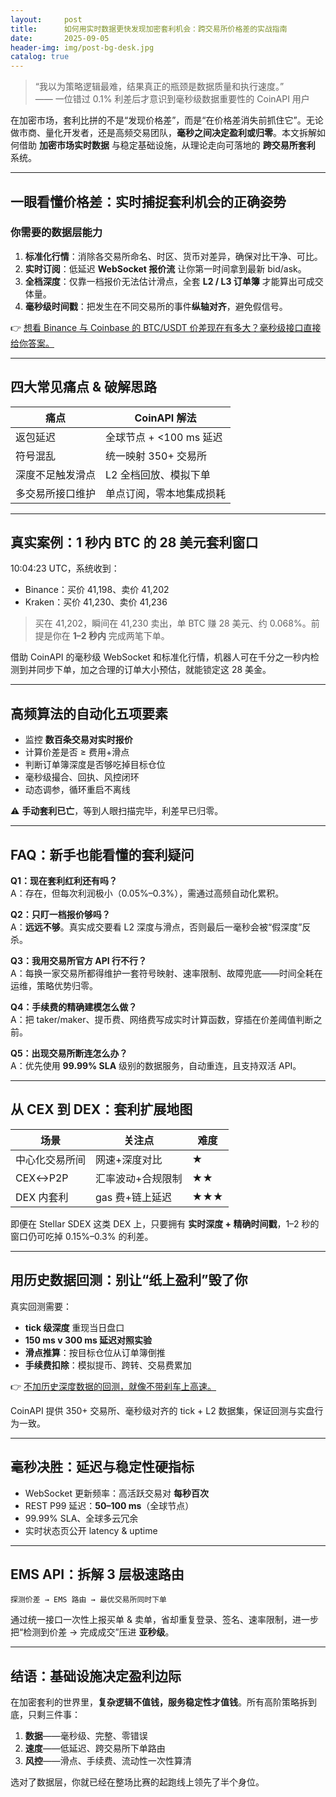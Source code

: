 ```yaml
---
layout:     post
title:      如何用实时数据更快发现加密套利机会：跨交易所价格差的实战指南
date:       2025-09-05
header-img: img/post-bg-desk.jpg
catalog: true
---
```


> “我以为策略逻辑最难，结果真正的瓶颈是数据质量和执行速度。”  
> —— 一位错过 0.1% 利差后才意识到毫秒级数据重要性的 CoinAPI 用户

在加密市场，套利比拼的不是“发现价格差”，而是“在价格差消失前抓住它”。无论做市商、量化开发者，还是高频交易团队，**毫秒之间决定盈利或归零**。本文拆解如何借助 **加密市场实时数据** 与稳定基础设施，从理论走向可落地的 **跨交易所套利** 系统。

---

## 一眼看懂价格差：实时捕捉套利机会的正确姿势

### 你需要的数据层能力

1. **标准化行情**：消除各交易所命名、时区、货币对差异，确保对比干净、可比。  
2. **实时订阅**：低延迟 **WebSocket 报价流** 让你第一时间拿到最新 bid/ask。  
3. **全档深度**：仅靠一档报价无法估计滑点，全套 **L2 / L3 订单簿** 才能算出可成交体量。  
4. **毫秒级时间戳**：把发生在不同交易所的事件**纵轴对齐**，避免假信号。  

👉 [想看 Binance 与 Coinbase 的 BTC/USDT 价差现在有多大？毫秒级接口直接给你答案。](https://okxdog.com/)

---

## 四大常见痛点 & 破解思路

| 痛点                | CoinAPI 解法                        |
|---------------------|--------------------------------------|
| 返包延迟            | 全球节点 + <100 ms 延迟            |
| 符号混乱            | 统一映射 350+ 交易所               |
| 深度不足触发滑点    | L2 全档回放、模拟下单              |
| 多交易所接口维护    | 单点订阅，零本地集成损耗           |

---

## 真实案例：1 秒内 BTC 的 28 美元套利窗口

10:04:23 UTC，系统收到：

- Binance：买价 41,198、卖价 41,202  
- Kraken：买价 41,230、卖价 41,236  

> 买在 41,202，瞬间在 41,230 卖出，单 BTC 赚 28 美元、约 0.068%。前提是你在 **1–2 秒内** 完成两笔下单。  

借助 CoinAPI 的毫秒级 WebSocket 和标准化行情，机器人可在千分之一秒内检测到并同步下单，加之合理的订单大小预估，就能锁定这 28 美金。

---

## 高频算法的自动化五项要素

- 监控 **数百条交易对实时报价**  
- 计算价差是否 ≥ 费用+滑点  
- 判断订单簿深度是否够吃掉目标仓位  
- 毫秒级撮合、回执、风控闭环  
- 动态调参，循环重启不离线  

⚠️ **手动套利已亡**，等到人眼扫描完毕，利差早已归零。

---

## FAQ：新手也能看懂的套利疑问

**Q1：现在套利红利还有吗？**  
A：存在，但每次利润极小（0.05%–0.3%），需通过高频自动化累积。

**Q2：只盯一档报价够吗？**  
A：**远远不够**。真实成交要看 L2 深度与滑点，否则最后一毫秒会被“假深度”反杀。

**Q3：我用交易所官方 API 行不行？**  
A：每换一家交易所都得维护一套符号映射、速率限制、故障兜底——时间全耗在运维，策略优势归零。

**Q4：手续费的精确建模怎么做？**  
A：把 taker/maker、提币费、网络费写成实时计算函数，穿插在价差阈值判断之前。

**Q5：出现交易所断连怎么办？**  
A：优先使用 **99.99% SLA** 级别的数据服务，自动重连，且支持双活 API。

---

## 从 CEX 到 DEX：套利扩展地图

| 场景 | 关注点               | 难度 |
|------|----------------------|------|
| 中心化交易所间 | 网速+深度对比        | ★    |
| CEX↔P2P       | 汇率波动+合规限制    | ★★  |
| DEX 内套利    | gas 费+链上延迟      | ★★★ |

即便在 Stellar SDEX 这类 DEX 上，只要拥有 **实时深度 + 精确时间戳**，1–2 秒的窗口仍可吃掉 0.15%–0.3% 的利差。

---

## 用历史数据回测：别让“纸上盈利”毁了你

真实回测需要：

- **tick 级深度** 重现当日盘口  
- **150 ms v 300 ms 延迟对照实验**  
- **滑点推算**：按目标仓位从订单簿倒推  
- **手续费扣除**：模拟提币、跨转、交易费累加  

👉 [不加历史深度数据的回测，就像不带刹车上高速。](https://okxdog.com/)

CoinAPI 提供 350+ 交易所、毫秒级对齐的 tick + L2 数据集，保证回测与实盘行为一致。

---

## 毫秒决胜：延迟与稳定性硬指标

- WebSocket 更新频率：高活跃交易对 **每秒百次**  
- REST P99 延迟：**50–100 ms**（全球节点）  
- 99.99% SLA、全球多云冗余  
- 实时状态页公开 latency & uptime  

---

## EMS API：拆解 3 层极速路由

```
探测价差 → EMS 路由 → 最优交易所同时下单
```  

通过统一接口一次性上报买单 & 卖单，省却重复登录、签名、速率限制，进一步把“检测到价差 → 完成成交”压进 **亚秒级**。

---

## 结语：基础设施决定盈利边际

在加密套利的世界里，**复杂逻辑不值钱，服务稳定性才值钱**。所有高阶策略拆到底，只剩三件事：

1. **数据**——毫秒级、完整、零错误  
2. **速度**——低延迟、跨交易所下单路由  
3. **风控**——滑点、手续费、流动性一次性算清  

选对了数据层，你就已经在整场比赛的起跑线上领先了半个身位。